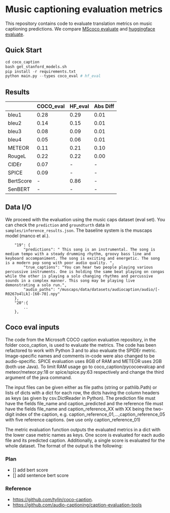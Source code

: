 # Music captioning evaluation metrics

This repository contains code to evaluate translation metrics on music captioning predictions.
We compare [MScoco evaluate](https://github.com/tylin/coco-caption) and [huggingface evaluate](https://github.com/huggingface/evaluate).

## Quick Start

```python
cd coco_caption
bash get_stanford_models.sh
pip install -r requirements.txt
python main.py --types coco_eval # hf_eval
```

## Results

|           | COCO_eval | HF_eval | Abs Diff |
|-----------|-----------|---------|----------|
| bleu1     | 0.28      | 0.29    | 0.01     |
| bleu2     | 0.14      | 0.15    | 0.01     |
| bleu3     | 0.08      | 0.09    | 0.01     |
| bleu4     | 0.05      | 0.06    | 0.01     |
| METEOR    | 0.11      | 0.21    | 0.10     |
| RougeL    | 0.22      | 0.22    | 0.00     |
| CIDEr     | 0.07      | -       | -        |
| SPICE     | 0.09      | -       | -        |
| BertScore | -         | 0.86    | -        |
| SenBERT   | -         | -       | -        |

## Data I/O
We proceed with the evaluation using the music caps dataset (eval set). You can check the `prediction` and `groundturth` data in `samples/inference_results.json`. The baseline system is the muscaps model (manco et al.).

```
    "19": {
        "predictions": " This song is an instrumental. The song is medium tempo with a steady drumming rhythm, groovy bass line and keyboard accompaniment. The song is exciting and energetic. The song is a modern pop song with poor audio quality. ",
        "true_captions": "You can hear two people playing various percussive instruments. One is holding the same beat playing on congas while the other is playing a solo changing rhythms and percussive sounds in a complex manner. This song may be playing live demonstrating a solo run.",
        "audio_paths": "/muscaps/data/datasets/audiocaption/audio/[-R0267o4lLk]-[60-70].npy"
    },
    "20":{
        ..
    },
```


## Coco eval inputs

The code from the Microsoft COCO caption evaluation repository, in the folder coco_caption, is used to evaluate the metrics. The code has been refactored to work with Python 3 and to also evaluate the SPIDEr metric. Image-specific names and comments in-code were also changed to be audio-specific. SPICE evaluation uses 8GB of RAM and METEOR uses 2GB (both use Java). To limit RAM usage go to coco_caption/pycocoevalcap and meteor/meteor.py:18 or spice/spice.py:63 respectively and change the third argument of the java command.

The input files can be given either as file paths (string or pathlib.Path) or lists of dicts with a dict for each row, the dicts having the column headers as keys (as given by csv.DictReader in Python). The prediction file must have the fields file_name and caption_predicted and the reference file must have the fields file_name and caption_reference_XX with XX being the two-digit index of the caption, e.g. caption_reference_01,...,caption_reference_05 with five reference captions. (we use only caption_reference_01)

The metric evaluation function outputs the evaluated metrics in a dict with the lower case metric names as keys. One score is evaluated for each audio file and its predicted caption. Additionally, a single score is evaluated for the whole dataset. The format of the output is the following:

### Plan

- [] add bert score
- [] add sentence bert score


### Reference
- https://github.com/tylin/coco-caption.
- https://github.com/audio-captioning/caption-evaluation-tools